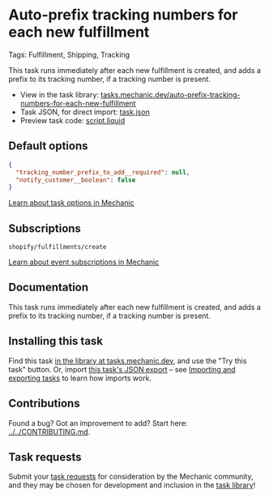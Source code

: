 # Auto-prefix tracking numbers for each new fulfillment

Tags: Fulfillment, Shipping, Tracking

This task runs immediately after each new fulfillment is created, and adds a prefix to its tracking number, if a tracking number is present.

* View in the task library: [tasks.mechanic.dev/auto-prefix-tracking-numbers-for-each-new-fulfillment](https://tasks.mechanic.dev/auto-prefix-tracking-numbers-for-each-new-fulfillment)
* Task JSON, for direct import: [task.json](../../tasks/auto-prefix-tracking-numbers-for-each-new-fulfillment.json)
* Preview task code: [script.liquid](./script.liquid)

## Default options

```json
{
  "tracking_number_prefix_to_add__required": null,
  "notify_customer__boolean": false
}
```

[Learn about task options in Mechanic](https://learn.mechanic.dev/core/tasks/options)

## Subscriptions

```liquid
shopify/fulfillments/create
```

[Learn about event subscriptions in Mechanic](https://learn.mechanic.dev/core/tasks/subscriptions)

## Documentation

This task runs immediately after each new fulfillment is created, and adds a prefix to its tracking number, if a tracking number is present.

## Installing this task

Find this task [in the library at tasks.mechanic.dev](https://tasks.mechanic.dev/auto-prefix-tracking-numbers-for-each-new-fulfillment), and use the "Try this task" button. Or, import [this task's JSON export](../../tasks/auto-prefix-tracking-numbers-for-each-new-fulfillment.json) – see [Importing and exporting tasks](https://learn.mechanic.dev/core/tasks/import-and-export) to learn how imports work.

## Contributions

Found a bug? Got an improvement to add? Start here: [../../CONTRIBUTING.md](../../CONTRIBUTING.md).

## Task requests

Submit your [task requests](https://mechanic.canny.io/task-requests) for consideration by the Mechanic community, and they may be chosen for development and inclusion in the [task library](https://tasks.mechanic.dev/)!
